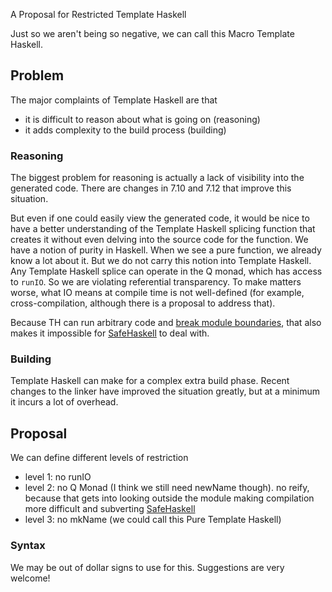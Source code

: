 
A Proposal for Restricted Template Haskell


Just so we aren't being so negative, we can call this Macro Template Haskell.

## Problem


The major complaints of Template Haskell are that

- it is difficult to reason about what is going on (reasoning)
- it adds complexity to the build process (building)

### Reasoning


The biggest problem for reasoning is actually a lack of visibility into the generated code. There are changes in 7.10 and 7.12 that improve this situation.


But even if one could easily view the generated code, it would be nice to have a better understanding of the Template Haskell splicing function that creates it without even delving into the source code for the function.
We have a notion of purity in Haskell. When we see a pure function, we already know a lot about it.
But we do not carry this notion into Template Haskell. Any Template Haskell splice can operate in the Q monad, which has access to `runIO`.
So we are violating referential transparency. To make matters worse, what IO means at compile time is not well-defined (for example, cross-compilation, although there is a proposal to address that).


Because TH can run arbitrary code and [ break module boundaries](https://github.com/dterei/SafeHaskellExamples/tree/master/thReify), that also makes it impossible for [SafeHaskell](safe-haskell) to deal with.

### Building


Template Haskell can make for a complex extra build phase. Recent changes to the linker have improved the situation greatly, but at a minimum it incurs a lot of overhead.

## Proposal


We can define different levels of restriction

- level 1: no runIO
- level 2: no Q Monad (I think we still need newName though). no reify, because that gets into looking outside the module making compilation more difficult and subverting [SafeHaskell](safe-haskell)
- level 3: no mkName (we could call this Pure Template Haskell)

### Syntax


We may be out of dollar signs to use for this. Suggestions are very welcome!
